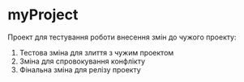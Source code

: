 # myProject
Проект для тестування роботи внесення змін до чужого проекту:
1) Тестова зміна для злиття з чужим проектом
2) Зміна для спровокування конфлікту
3) Фінальна зміна для релізу проекту
